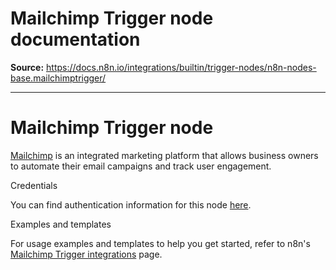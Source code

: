 # Mailchimp Trigger node documentation

**Source:** https://docs.n8n.io/integrations/builtin/trigger-nodes/n8n-nodes-base.mailchimptrigger/

---

# Mailchimp Trigger node

[Mailchimp](https://mailchimp.com/) is an integrated marketing platform that allows business owners to automate their email campaigns and track user engagement.

Credentials

You can find authentication information for this node [here](../../credentials/mailchimp/).

Examples and templates

For usage examples and templates to help you get started, refer to n8n's [Mailchimp Trigger integrations](https://n8n.io/integrations/mailchimp-trigger/) page.
